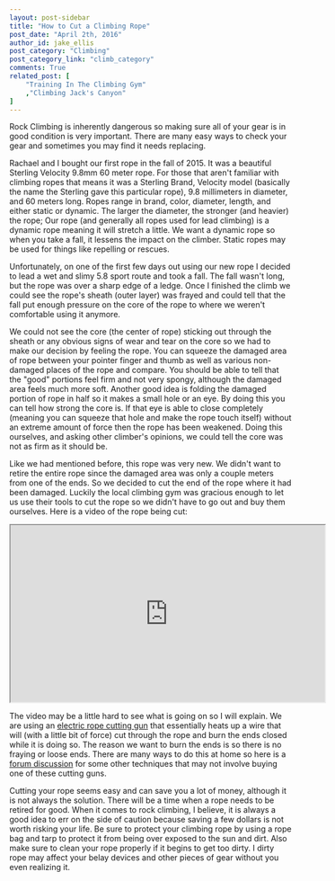 ```yaml
---
layout: post-sidebar
title: "How to Cut a Climbing Rope"
post_date: "April 2th, 2016"
author_id: jake_ellis
post_category: "Climbing"
post_category_link: "climb_category"
comments: True
related_post: [
	"Training In The Climbing Gym"
	,"Climbing Jack's Canyon"
]
---
```


<p>Rock Climbing is inherently dangerous so making sure all of your gear is in good condition is very important. There are many easy ways to check your gear and sometimes you may find it needs replacing.<!--endpreview-->
</p>

<p>Rachael and I bought our first rope in the fall of 2015. It was a beautiful Sterling Velocity 9.8mm 60 meter rope. For those that aren't familiar with climbing ropes that means it was a Sterling Brand, Velocity model (basically the name the Sterling gave this particular rope), 9.8 millimeters in diameter, and 60 meters long. Ropes range in brand, color, diameter, length, and either static or dynamic. The larger the diameter, the stronger (and heavier) the rope; Our rope (and generally all ropes used for lead climbing) is a dynamic rope meaning it will stretch a little. We want a dynamic rope so when you take a fall, it lessens the impact on the climber. Static ropes may be used for things like repelling or rescues.
</p>

<p>
Unfortunately, on one of the first few days out using our new rope I decided to lead a wet and slimy 5.8 sport route and took a fall. The fall wasn't long, but the rope was over a sharp edge of a ledge. Once I finished the climb we could see the rope's sheath (outer layer) was frayed and could tell that the fall put enough pressure on the core of the rope to where we weren't comfortable using it anymore. 
</p>

<p>
We could not see the core (the center of rope) sticking out through the sheath or any obvious signs of wear and tear on the core so we had to make our decision by feeling the rope. You can squeeze the damaged area of rope between your pointer finger and thumb as well as various non-damaged places of the rope and compare. You should be able to tell that the "good" portions feel firm and not very spongy, although the damaged area feels much more soft. Another good idea is folding the damaged portion of rope in half so it makes a small hole or an eye. By doing this you can tell how strong the core is. If that eye is able to close completely (meaning you can squeeze that hole and make the rope touch itself) without an extreme amount of force then the rope has been weakened. Doing this ourselves, and asking other climber's opinions, we could tell the core was not as firm as it should be. 
</p>

<p>
Like we had mentioned before, this rope was very new. We didn't want to retire the entire rope since the damaged area was only a couple meters from one of the ends. So we decided to cut the end of the rope where it had been damaged. Luckily the local climbing gym was gracious enough to let us use their tools to cut the rope so we didn't have to go out and buy them ourselves. Here is a video of the rope being cut:
</p>

<P>
<iframe width="560" height="315" src="https://www.youtube.com/embed/Qm_TYDJImyI" allowfullscreen></iframe>
</p>

<p>
The video may be a little hard to see what is going on so I will explain. We are using an <a href="http://www.jamestowndistributors.com/userportal/product.do?part=117825&engine=adwordskeyword=product_ad&gclid=Cj0KEQjwo_y4BRD0nMnfoqqnxtEBEiQAWdA129gIpmjRlF8pm5ZgqD8ZuAgkfNuMilCCGF75N8gfypMaAvOO8P8HAQ">electric rope cutting gun</a> that essentially heats up a wire that will (with a little bit of force) cut through the rope and burn the ends closed while it is doing so. The reason we want to burn the ends is so there is no fraying or loose ends. There are many ways to do this at home so here is a <a href="https://www.mountainproject.com/v/tricks-to-cutting-rope/108288215#a_108294587">forum discussion</a> for some other techniques that may not involve buying one of these cutting guns. 
</p>

<p>
Cutting your rope seems easy and can save you a lot of money, although it is not always the solution. There will be a time when a rope needs to be retired for good. When it comes to rock climbing, I believe, it is always a good idea to err on the side of caution because saving a few dollars is not worth risking your life. Be sure to protect your climbing rope by using a rope bag and tarp to protect it from being over exposed to the sun and dirt. Also make sure to clean your rope properly if it begins to get too dirty. I dirty rope may affect your belay devices and other pieces of gear without you even realizing it. 
</p>










